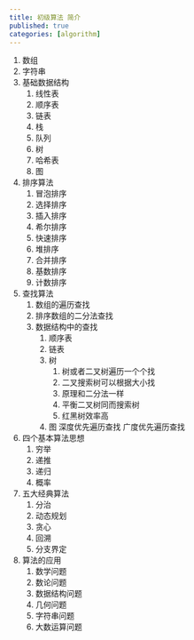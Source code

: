 ```yaml
---
title: 初级算法 简介
published: true
categories: [algorithm]
---
```


1. 数组
2. 字符串
3. 基础数据结构
    1. 线性表
    2. 顺序表
    3. 链表
    4. 栈
    5. 队列
    6. 树
    7. 哈希表
    8. 图
4. 排序算法
    1. 冒泡排序
    2. 选择排序
    3. 插入排序
    4. 希尔排序
    5. 快速排序
    6. 堆排序
    7. 合并排序
    8. 基数排序
    9. 计数排序
5. 查找算法
    1. 数组的遍历查找
    2. 排序数组的二分法查找
    3. 数据结构中的查找
        1. 顺序表
        2. 链表
        3. 树
            1. 树或者二叉树遍历一个个找
            2. 二叉搜索树可以根据大小找
            3. 原理和二分法一样
            4. 平衡二叉树同而搜索树
            5. 红黑树效率高
        4. 图
            深度优先遍历查找
            广度优先遍历查找
6. 四个基本算法思想
    1. 穷举
    2. 递推
    3. 递归
    4. 概率
7. 五大经典算法
    1. 分治
    2. 动态规划
    3. 贪心
    4. 回溯
    5. 分支界定
8. 算法的应用
    1. 数学问题
    2. 数论问题
    3. 数据结构问题
    4. 几何问题
    5. 字符串问题
    6. 大数运算问题
